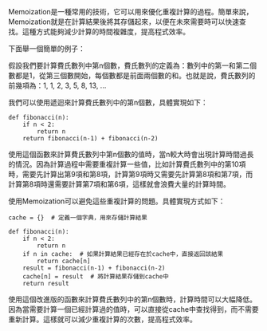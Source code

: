 

Memoization是一種常用的技術，它可以用來優化重複計算的過程。簡單來說，Memoization就是在計算結果後將其存儲起來，以便在未來需要時可以快速查找。這種方式能夠減少計算的時間複雜度，提高程式效率。

下面舉一個簡單的例子：

假設我們要計算費氏數列中第n個數，費氏數列的定義為：數列中的第一和第二個數都是1，從第三個數開始，每個數都是前面兩個數的和。也就是說，費氏數列的前幾項為：1, 1, 2, 3, 5, 8, 13, ...

我們可以使用遞迴來計算費氏數列中的第n個數，具體實現如下：

```
def fibonacci(n):
    if n < 2:
        return n
    return fibonacci(n-1) + fibonacci(n-2)
```

使用這個函數來計算費氏數列中第n個數的值時，當n較大時會出現計算時間過長的情況。因為計算過程中需要重複計算一些值，比如計算費氏數列中的第10項時，需要先計算出第9項和第8項，計算第9項時又需要先計算第8項和第7項，而計算第8項時還需要計算第7項和第6項，這樣就會浪費大量的計算時間。

使用Memoization可以避免這些重複計算的問題。具體實現方式如下：

```
cache = {}  # 定義一個字典，用來存儲計算結果

def fibonacci(n):
    if n < 2:
        return n
    if n in cache:  # 如果計算結果已經存在於cache中，直接返回該結果
        return cache[n]
    result = fibonacci(n-1) + fibonacci(n-2)
    cache[n] = result  # 將計算結果存儲到cache中
    return result
```

使用這個改進版的函數來計算費氏數列中的第n個數時，計算時間可以大幅降低。因為當需要計算一個已經計算過的值時，可以直接從cache中查找得到，而不需要重新計算。這樣就可以減少重複計算的次數，提高程式效率。